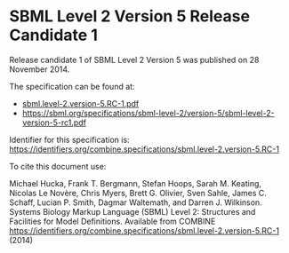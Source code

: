 # SBML Level 2 Version 5 Release Candidate 1
Release candidate 1 of SBML Level 2 Version 5 was published on 28 November 2014.

The specification can be found at:

* [sbml.level-2.version-5.RC-1.pdf](./files/sbml.level-2.version-5.RC-1.pdf)
* https://sbml.org/specifications/sbml-level-2/version-5/sbml-level-2-version-5-rc1.pdf

Identifier for this specification is: https://identifiers.org/combine.specifications/sbml.level-2.version-5.RC-1 

To cite this document use:

Michael Hucka, Frank T. Bergmann, Stefan Hoops, Sarah M. Keating, Nicolas Le Novère, Chris Myers, Brett G. Olivier, Sven Sahle, James C. Schaff, Lucian P. Smith, Dagmar Waltemath, and Darren J. Wilkinson. Systems Biology Markup Language (SBML) Level 2: Structures and Facilities for Model Definitions. Available from COMBINE <https://identifiers.org/combine.specifications/sbml.level-2.version-5.RC-1> (2014)